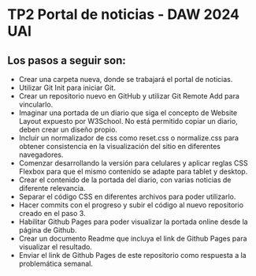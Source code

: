 # TP2 Portal de noticias - DAW 2024 UAI

## Los pasos a seguir son:

- Crear una carpeta nueva, donde se trabajará el portal de noticias.
- Utilizar Git Init para iniciar Git.
- Crear un repositorio nuevo en GitHub y utilizar Git Remote Add para vincularlo.
- Imaginar una portada de un diario que siga el concepto de Website Layout expuesto por W3School. No está permitido copiar un diario, deben crear un diseño propio.
- Incluir un normalizador de css como reset.css o normalize.css para obtener consistencia en la visualización del sitio en diferentes navegadores.
- Comenzar desarrollando la versión para celulares y aplicar reglas CSS Flexbox para que el mismo contenido se adapte para tablet y desktop.
- Crear el contenido de la portada del diario, con varias noticias de diferente relevancia.
- Separar el código CSS en diferentes archivos para poder utilizarlo.
- Hacer commits con el progreso y subir el código al nuevo repositorio creado en el paso 3.
- Habilitar Github Pages para poder visualizar la portada online desde la página de Github.
- Crear un documento Readme que incluya el link de Github Pages para visualizar el resultado.
- Enviar el link de Github Pages de este repositorio como respuesta a la problemática semanal.
